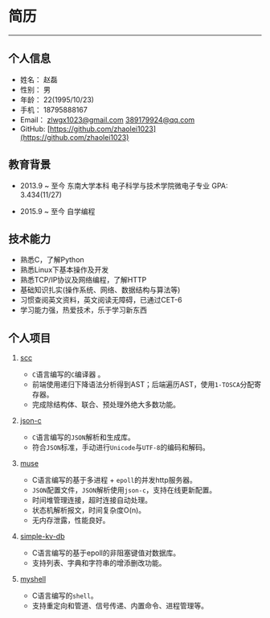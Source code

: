 # 简历  

----------------  

## 个人信息  

* 姓名： 赵磊  
* 性别： 男  
* 年龄： 22(1995/10/23)  
* 手机： 18795888167  
* Email： zlwgx1023@gmail.com 389179924@qq.com  
* GitHub: [https://github.com/zhaolei1023](https://github.com/zhaolei1023)  

## 教育背景  

* 2013.9 ~ 至今 东南大学本科 电子科学与技术学院微电子专业 GPA: 3.434(11/27)  

* 2015.9 ~ 至今 自学编程  

## 技术能力  

* 熟悉C，了解Python  
* 熟悉Linux下基本操作及开发  
* 熟悉TCP/IP协议及网络编程，了解HTTP  
* 基础知识扎实(操作系统、网络、数据结构与算法等)  
* 习惯查阅英文资料，英文阅读无障碍，已通过CET-6  
* 学习能力强，热爱技术，乐于学习新东西  

## 个人项目  

1. [scc](https://github.com/zhaolei1023/scc)  
    * `C`语言编写的`C`编译器 。  
    * 前端使用递归下降语法分析得到AST；后端遍历AST，使用`1-TOSCA`分配寄存器。  
    * 完成除结构体、联合、预处理外绝大多数功能。  

2. [json-c](https://github.com/zhaolei1023/json-c)  
    * `C`语言编写的`JSON`解析和生成库。
    * 符合`JSON`标准，手动进行`Unicode`与`UTF-8`的编码和解码。  

3. [muse](https://github.com/zhaolei1023/muse)  
    * C语言编写的基于多进程 + `epoll`的并发http服务器。
    * `JSON`配置文件，`JSON`解析使用`json-c`，支持在线更新配置。  
    * 时间堆管理连接，超时连接自动处理。  
    * 状态机解析报文，时间复杂度O(n)。  
    * 无内存泄露，性能良好。  

4. [simple-kv-db](https://github.com/zhaolei1023/simple-kv-db)  
    * C语言编写的基于epoll的非阻塞键值对数据库。  
    * 支持列表、字典和字符串的增添删改功能。  

5. [myshell](https://github.com/zhaolei1023/myshell)  
    * C语言编写的`shell`。  
    * 支持重定向和管道、信号传递、内置命令、进程管理等。  
